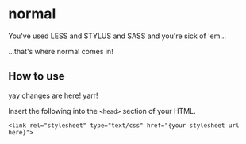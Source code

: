 normal
======

You've used LESS and STYLUS and SASS and you're sick of 'em...

...that's where normal comes in!

How to use
----------
yay changes are here! yarr!

Insert the following into the `<head>` section of your HTML.

    <link rel="stylesheet" type="text/css" href="{your stylesheet url here}">
